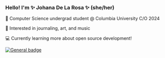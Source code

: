 ### Hello! I'm ✨ Johana De La Rosa ✨ (she/her)

🦁 Computer Science undergrad student @ Columbia University  C/O 2024

🎨 Interested in journaling, art, and music 

💻 Currently learning more about open source development!

[![General badge](https://img.shields.io/badge/LinkedIn-0077B5?style=for-the-badge&logo=linkedin&logoColor=white.svg)](https://www.linkedin.com/in/jed2192/) 

<!-- 
**jedlr/jedlr** is a ✨ _special_ ✨ repository because its `README.md` (this file) appears on your GitHub profile.

Here are some ideas to get you started:

- 🔭 I’m currently working on ...
- 🌱 I’m currently learning ...
- 👯 I’m looking to collaborate on ...
- 🤔 I’m looking for help with ...
- 💬 Ask me about ...
- 📫 How to reach me: ...
- 😄 Pronouns: ...
- ⚡ Fun fact: ...
-->
